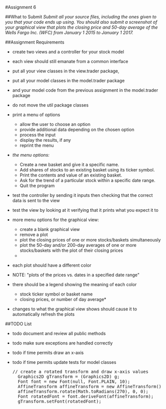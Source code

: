 #Assignment 6

##What to Submit
_Submit all your source files, including the ones given to you that your code ends up using. You should also submit a screenshot of your graphical view that plots the closing price and 50-day average of the Wells Fargo Inc. (WFC) from January 1 2015 to January 1 2017._

##Assignment Requirements
* create two views and a controller for your stock model
* each view should still emanate from a common interface
* put all your view classes in the view.trader package,
* put all your model classes in the model.trader package
* and your model code from the previous assignment in the model.trader package
* do not move the util package classes

* print a menu of options
    * allow the user to choose an option
    * provide additional data depending on the chosen option
    * process the input
    * display the results, if any
    * reprint the menu

* *the menu options:*
    * Create a new basket and give it a specific name.
    * Add shares of stocks to an existing basket using its ticker symbol.
    * Print the contents and value of an existing basket.
    * Ask for the trend of a particular stock within a specific date range.
    * Quit the program

* test the controller by sending it inputs then checking that the correct data is sent to the view
* test the view by looking at it verifying that it prints what you expect it to

* more menu options for the graphical view:
    * create a blank graphical view
    * remove a plot
    * plot the closing prices of one or more stocks/baskets simultaneously
    * plot the 50-day and/or 200-day averages of one or more stocks/baskets with the plot of their closing prices
    *

* each plot should have a different color
* NOTE: &quot;plots of the prices vs. dates in a specified date range&quot;
* there should be a legend showing the meaning of each color
    * stock ticker symbol or basket name
    * closing prices, or number of day average*
* changes to what the graphical view shows should cause it to automatically refresh the plots

##TODO List
* todo document and review all public methods
* todo make sure exceptions are handled correctly
* todo if time permits draw an x-axis
* todo if time permits update tests for model classes

    <pre>// create a rotated transform and draw x-axis values
    Graphics2D gTransform = (Graphics2D) g;
    Font font = new Font(null, Font.PLAIN, 10);
    AffineTransform affineTransform = new AffineTransform();
    affineTransform.rotate(Math.toRadians(270), 0, 0);
    Font rotatedFont = font.deriveFont(affineTransform);
    gTransform.setFont(rotatedFont);</pre>
